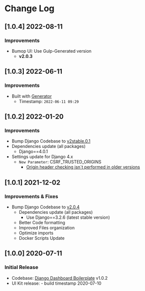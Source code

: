 # Change Log

## [1.0.4] 2022-08-11
### Improvements

- Bumop UI: Use Gulp-Generated version
  - [](https://github.com/app-generator/) **v2.0.3**

## [1.0.3] 2022-06-11
### Improvements

- Built with [ Generator](https://appseed.us/generator//)
  - Timestamp: `2022-06-11 09:29`

## [1.0.2] 2022-01-20
### Improvements

- Bump Django Codebase to [v2stable.0.1](https://github.com/app-generator/boilerplate-code-django-dashboard/releases)
- Dependencies update (all packages) 
  - Django==4.0.1
- Settings update for Django 4.x
  - `New Parameter`: CSRF_TRUSTED_ORIGINS
    - [Origin header checking isn`t performed in older versions](https://docs.djangoproject.com/en/4.0/ref/settings/#csrf-trusted-origins)  

## [1.0.1] 2021-12-02
### Improvements & Fixes

- Bump Django Codebase to [v2.0.4](https://github.com/app-generator/boilerplate-code-django-dashboard/releases)
  - Dependencies update (all packages)
    - Use Django==3.2.6 (latest stable version)
  - Better Code formatting
  - Improved Files organization
  - Optimize imports
  - Docker Scripts Update 

## [1.0.0] 2020-07-11
### Initial Release

- Codebase: [Django Dashboard Boilerplate](https://github.com/app-generator/boilerplate-code-flask-dashboard) v1.0.2
- UI Kit release: [](https://github.com/puikinsh/-admin-dashboard) - build timestamp 2020-07-10
